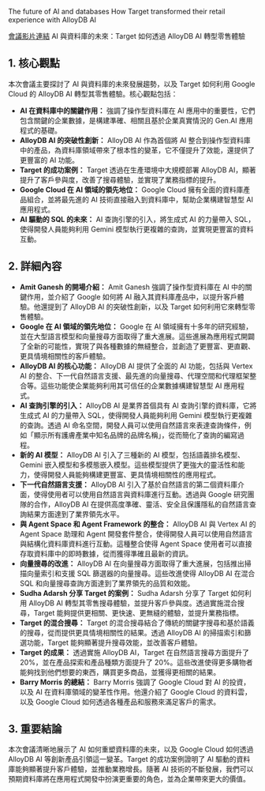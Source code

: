The future of AI and databases How Target transformed their retail experience with AlloyDB AI

[會議影片連結](https://www.youtube.com/watch?v=R4xyyK0JkFo)
AI 與資料庫的未來：Target 如何透過 AlloyDB AI 轉型零售體驗

## 1. 核心觀點

本次會議主要探討了 AI 與資料庫的未來發展趨勢，以及 Target 如何利用 Google Cloud 的 AlloyDB AI 轉型其零售體驗。核心觀點包括：

*   **AI 在資料庫中的關鍵作用：** 強調了操作型資料庫在 AI 應用中的重要性，它們包含關鍵的企業數據，是構建準確、相關且基於企業真實情況的 Gen.AI 應用程式的基礎。
*   **AlloyDB AI 的突破性創新：** AlloyDB AI 作為首個將 AI 整合到操作型資料庫中的產品，為資料庫領域帶來了根本性的變革，它不僅提升了效能，還提供了更豐富的 AI 功能。
*   **Target 的成功案例：** Target 透過在生產環境中大規模部署 AlloyDB AI，顯著提升了客戶參與度，改善了搜尋體驗，並實現了業務指標的提升。
*   **Google Cloud 在 AI 領域的領先地位：** Google Cloud 擁有全面的資料庫產品組合，並將最先進的 AI 技術直接融入到資料庫中，幫助企業構建智慧型 AI 應用程式。
*   **AI 驅動的 SQL 的未來：** AI 查詢引擎的引入，將生成式 AI 的力量帶入 SQL，使得開發人員能夠利用 Gemini 模型執行更複雜的查詢，並實現更豐富的資料互動。

## 2. 詳細內容

*   **Amit Ganesh 的開場介紹：** Amit Ganesh 強調了操作型資料庫在 AI 中的關鍵作用，並介紹了 Google 如何將 AI 融入其資料庫產品中，以提升客戶體驗。他還提到了 AlloyDB AI 的突破性創新，以及 Target 如何利用它來轉型零售體驗。
*   **Google 在 AI 領域的領先地位：** Google 在 AI 領域擁有十多年的研究經驗，並在大型語言模型和向量搜尋方面取得了重大進展。這些進展為應用程式開闢了全新的可能性，實現了與各種數據的無縫整合，並創造了更豐富、更直觀、更具情境相關性的客戶體驗。
*   **AlloyDB AI 的核心功能：** AlloyDB AI 提供了全面的 AI 功能，包括與 Vertex AI 的整合、下一代自然語言支援、最先進的向量搜尋、代理空間和代理框架整合等。這些功能使企業能夠利用其可信任的企業數據構建智慧型 AI 應用程式。
*   **AI 查詢引擎的引入：** AlloyDB AI 是業界首個具有 AI 查詢引擎的資料庫，它將生成式 AI 的力量帶入 SQL，使得開發人員能夠利用 Gemini 模型執行更複雜的查詢。透過 AI 命名空間，開發人員可以使用自然語言來表達查詢條件，例如「顯示所有護膚產業中知名品牌的品牌名稱」，從而簡化了查詢的編寫過程。
*   **新的 AI 模型：** AlloyDB AI 引入了三種新的 AI 模型，包括語義排名模型、Gemini 嵌入模型和多模態嵌入模型。這些模型提供了更強大的靈活性和能力，使得開發人員能夠構建更豐富、更具情境相關性的應用程式。
*   **下一代自然語言支援：** AlloyDB AI 引入了基於自然語言的第二個資料庫介面，使得使用者可以使用自然語言與資料庫進行互動。透過與 Google 研究團隊的合作，AlloyDB AI 在提供高度準確、靈活、安全且保護隱私的自然語言查詢結果方面達到了業界領先水平。
*   **與 Agent Space 和 Agent Framework 的整合：** AlloyDB AI 與 Vertex AI 的 Agent Space 助理和 Agent 開發套件整合，使得開發人員可以使用自然語言與結構化資料庫資料進行互動。這種整合使得 Agent Space 使用者可以直接存取資料庫中的即時數據，從而獲得準確且最新的資訊。
*   **向量搜尋的改進：** AlloyDB AI 在向量搜尋方面取得了重大進展，包括推出掃描向量索引和支援 SQL 篩選器的向量搜尋。這些改進使得 AlloyDB AI 在混合 SQL 和向量搜尋查詢方面達到了業界領先的品質和效能。
*   **Sudha Adarsh 分享 Target 的案例：** Sudha Adarsh 分享了 Target 如何利用 AlloyDB AI 轉型其零售搜尋體驗，並提升客戶參與度。透過實施混合搜尋，Target 能夠提供更相關、更快速、更無縫的體驗，並提升業務指標。
*   **Target 的混合搜尋：** Target 的混合搜尋結合了傳統的關鍵字搜尋和基於語義的搜尋，從而提供更具情境相關性的結果。透過 AlloyDB AI 的掃描索引和篩選功能，Target 能夠顯著提升搜尋效能，並改善客戶體驗。
*   **Target 的成果：** 透過實施 AlloyDB AI，Target 在自然語言搜尋方面提升了 20%，並在產品探索和產品種類方面提升了 20%。這些改進使得更多購物者能夠找到他們想要的東西，購買更多商品，並獲得更相關的結果。
*   **Barry Morris 的總結：** Barry Morris 強調了 Google Cloud 對 AI 的投資，以及 AI 在資料庫領域的變革性作用。他還介紹了 Google Cloud 的資料雲，以及 Google Cloud 如何透過各種產品和服務來滿足客戶的需求。

## 3. 重要結論

本次會議清晰地展示了 AI 如何重塑資料庫的未來，以及 Google Cloud 如何透過 AlloyDB AI 等創新產品引領這一變革。Target 的成功案例證明了 AI 驅動的資料庫能夠顯著提升客戶體驗，並推動業務增長。隨著 AI 技術的不斷發展，我們可以預期資料庫將在應用程式開發中扮演更重要的角色，並為企業帶來更大的價值。
